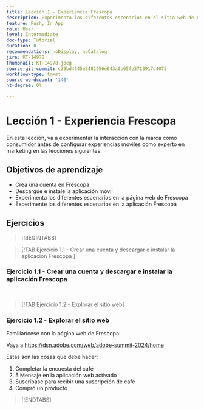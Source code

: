 ```yaml
---
title: Lección 1 - Experiencia Frescopa
description: Experimenta los diferentes escenarios en el sitio web de Frescopa.
feature: Push, In App
role: User
level: Intermediate
doc-type: Tutorial
duration: 0
recommendations: noDisplay, noCatalog
jira: KT-14978
thumbnail: KT-14978.jpeg
source-git-commit: c33bd4645e5482956e643a0b65fe5713917d4073
workflow-type: tm+mt
source-wordcount: '140'
ht-degree: 0%

---
```



# Lección 1 - Experiencia Frescopa

En esta lección, va a experimentar la interacción con la marca como consumidor antes de configurar experiencias móviles como experto en marketing en las lecciones siguientes.

## Objetivos de aprendizaje 

* Crea una cuenta en Frescopa 
* Descargue e instale la aplicación móvil 
* Experimenta los diferentes escenarios en la página web de Frescopa 
* Experimente los diferentes escenarios en la aplicación Frescopa

## Ejercicios

>[!BEGINTABS]

>[!TAB Ejercicio 1.1 - Crear una cuenta y descargar e instalar la aplicación Frescopa ]

### Ejercicio 1.1 - Crear una cuenta y descargar e instalar la aplicación Frescopa 


 
>[!TAB Ejercicio 1.2 - Explorar el sitio web]

### Ejercicio 1.2 - Explorar el sitio web

Familiarícese con la página web de Frescopa:

Vaya a https://dsn.adobe.com/web/adobe-summit-2024/home

Estas son las cosas que debe hacer:

1. Completar la encuesta del café
2. 5 Mensaje en la aplicación web activado 
3. Suscríbase para recibir una suscripción de café 
4. Compró un producto

>[!ENDTABS]
